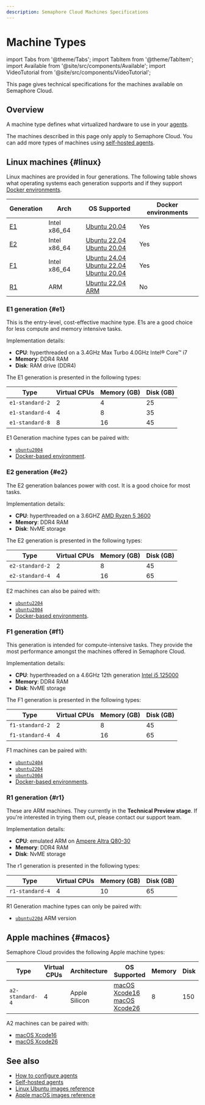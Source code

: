 ```yaml
---
description: Semaphore Cloud Machines Specifications
---
```


# Machine Types

import Tabs from '@theme/Tabs';
import TabItem from '@theme/TabItem';
import Available from '@site/src/components/Available';
import VideoTutorial from '@site/src/components/VideoTutorial';

This page gives technical specifications for the machines available on Semaphore Cloud.

## Overview

A machine type defines what virtualized hardware to use in your [agents](../using-semaphore/pipelines#agents).

The machines described in this page only apply to Semaphore Cloud. You can add more types of machines using [self-hosted agents](../using-semaphore/self-hosted).

## Linux machines {#linux}

Linux machines are provided in four generations. The following table shows what operating systems each generation supports and if they support [Docker environments](../using-semaphore/pipelines#docker-environments).

| Generation | Arch | OS Supported | Docker environments |
|--|--|--|--|
| [E1](#e1) | Intel x86_64 | [Ubuntu 20.04](./os-ubuntu-images/ubuntu-2004-image) |  Yes |
| [E2](#e2) | Intel x86_64 | [Ubuntu 22.04](./os-ubuntu-images/ubuntu-2204-image)<br/>[Ubuntu 20.04](./os-ubuntu-images/ubuntu-2004-image) | Yes |
| [F1](#f1) | Intel x86_64 | [Ubuntu 24.04](./os-ubuntu-images/ubuntu-2404-image) <br/> [Ubuntu 22.04](./os-ubuntu-images/ubuntu-2204-image)<br/>[Ubuntu 20.04](./os-ubuntu-images/ubuntu-2004-image) | Yes |
| [R1](#r1) | ARM | [Ubuntu 22.04 ARM](./os-ubuntu-images/ubuntu-2204-arm-image) | No |

### E1 generation {#e1}

This is the entry-level, cost-effective machine type. E1s are a good choice for less compute and memory intensive tasks.

Implementation details:

- **CPU**: hyperthreaded on a 3.4GHz Max Turbo 4.0GHz Intel® Core™ i7
- **Memory**: DDR4 RAM
- **Disk**: RAM drive (DDR4)

The E1 generation is presented in the following types:

| Type | Virtual CPUs | Memory (GB) | Disk (GB) |
|--|--|--|--|
| `e1-standard-2` | 2 | 4 | 25 |
| `e1-standard-4` | 4 | 8 | 35 |
| `e1-standard-8` | 8 | 16 | 45 |

E1 Generation machine types can be paired with:

- [`ubuntu2004`](../reference/os-ubuntu-images/ubuntu-2004-image)
- [Docker-based environment](../using-semaphore/pipelines#docker-environments).

### E2 generation {#e2}

The E2 generation balances power with cost. It is a good choice for most tasks.

Implementation details:

- **CPU**: hyperthreaded on a 3.6GHZ [AMD Ryzen 5 3600](https://www.amd.com/en/product/8456)
- **Memory**: DDR4 RAM
- **Disk**: NvME storage

The E2 generation is presented in the following types:

| Type | Virtual CPUs | Memory (GB) | Disk (GB) |
|--|--|--|--|
| `e2-standard-2` | 2 | 8 | 45 |
| `e2-standard-4` | 4 | 16 | 65 |

E2 machines can also be paired with:

- [`ubuntu2204`](../reference/os-ubuntu-images/ubuntu-2204-image)
- [`ubuntu2004`](../reference/os-ubuntu-images/ubuntu-2004-image)
- [Docker-based environments](../using-semaphore/pipelines#docker-environments).

### F1 generation {#f1}

This generation is intended for compute-intensive tasks. They provide the most performance amongst the machines offered in Semaphore Cloud.

Implementation details:

- **CPU**: hyperthreaded on a 4.6GHz 12th generation [Intel i5 125000](https://ark.intel.com/content/www/us/en/ark/products/96144/intel-core-i512500-processor-18m-cache-up-to-4-60-ghz.html)
- **Memory**: DDR4 RAM
- **Disk**: NvME storage

The F1 generation is presented in the following types:

| Type | Virtual CPUs | Memory (GB) | Disk (GB) |
|--|--|--|--|
| `f1-standard-2` | 2 | 8 | 45 |
| `f1-standard-4` | 4 | 16 | 65 |

F1 machines can be paired with:

- [`ubuntu2404`](../reference/os-ubuntu-images/ubuntu-2404-image)
- [`ubuntu2204`](../reference/os-ubuntu-images/ubuntu-2204-image)
- [`ubuntu2004`](../reference/os-ubuntu-images/ubuntu-2004-image)
- [Docker-based environments](../using-semaphore/pipelines#docker-environments).

### R1 generation {#r1}

These are ARM machines. They currently in the **Technical Preview stage**. If you're interested in trying them out, please contact our support team.

Implementation details:

- **CPU**: emulated ARM on [Ampere Altra Q80-30](https://amperecomputing.com/briefs/ampere-altra-family-product-brief)
- **Memory**: DDR4 RAM
- **Disk**: NvME storage

The r1 generation is presented in the following types:

| Type | Virtual CPUs | Memory (GB) | Disk (GB) |
|--|--|--|--|
| `r1-standard-4` | 4 | 10 | 65 |

R1 Generation machine types can only be paired with:

- [`ubuntu2204`](../reference/os-ubuntu-images/ubuntu-2204-arm-image) ARM version

## Apple machines {#macos}

Semaphore Cloud provides the following Apple machine types:

| Type | Virtual CPUs | Architecture | OS Supported | Memory | Disk |
|--|--|--|--|--|--|
| `a2-standard-4` | 4 | Apple Silicon | [macOS Xcode16](./os-apple#mac-16)<br/>[macOS Xcode26](./os-apple#mac-26) | 8 | 150 |

A2 machines can be paired with:

- [macOS Xcode16](./os-apple#mac-16)
- [macOS Xcode26](./os-apple#mac-26)

## See also

- [How to configure agents](../using-semaphore/pipelines#agents)
- [Self-hosted agents](../using-semaphore/self-hosted)
- [Linux Ubuntu images reference](./os-ubuntu)
- [Apple macOS images reference](./os-apple)

